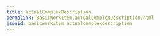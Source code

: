 ```yaml
---
title: actualComplexDescription
permalink: BasicWorkItem.actualComplexDescription.html
jsonid: basicworkitem_actualcomplexdescription
---
```

